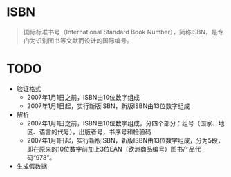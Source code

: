 # ISBN

> 国际标准书号（International Standard Book Number），简称ISBN，是专门为识别图书等文献而设计的国际编号。

# TODO

- 验证格式
  - 2007年1月1日之前，ISBN由10位数字组成
  - 2007年1月1日起，实行新版ISBN，新版ISBN由13位数字组成
- 解析
  - 2007年1月1日之前，ISBN由10位数字组成，分四个部分：组号（国家、地区、语言的代号），出版者号，书序号和检验码
  - 2007年1月1日起，实行新版ISBN，新版ISBN由13位数字组成，分为5段，即在原来的10位数字前加上3位EAN（欧洲商品编号）图书产品代码“978”。
- 生成假数据